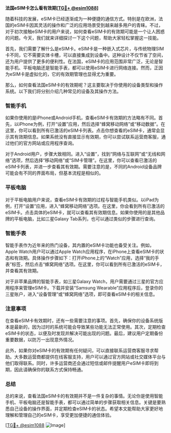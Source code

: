 **法国eSIM卡怎么看有效期[[TG💪+ @esim1088](https://t.me/s/esim1088)]**

随着科技的发展，eSIM卡已经逐渐成为一种便捷的通信方式。特别是在欧洲，法国的eSIM卡因其灵活的操作和广泛的应用场景受到越来越多用户的青睐。不过，对于初次接触eSIM卡的用户来说，如何查看eSIM卡的有效期可能是一个让人困惑的问题。今天，我们就来详细探讨一下这个问题，帮助大家轻松掌握这一技能。

首先，我们需要了解什么是eSIM卡。eSIM卡是一种嵌入式芯片，与传统物理SIM卡不同，它不需要实体卡槽，可以直接集成到设备中。这种设计不仅节省了空间，还为用户提供了更多的便利性。在法国，eSIM卡的应用范围非常广泛，无论是智能手机、平板电脑还是智能手表，都可以使用eSIM卡进行网络连接。然而，正因为eSIM卡是虚拟化的，它的有效期管理也显得尤为重要。

那么，如何查看法国eSIM卡的有效期呢？这主要取决于你使用的设备类型和操作系统。以下我们将分别介绍几种常见的设备及其操作方法。

### **智能手机**

如果你使用的是iPhone或Android手机，查看eSIM卡有效期的方法略有不同。首先，以iPhone为例，打开“设置”应用，然后选择“蜂窝移动网络”或“移动数据”。在这里，你可以看到所有已激活的eSIM卡列表。点击你想查看的eSIM卡，通常会显示其有效期信息。如果系统没有直接显示有效期，你可以尝试联系运营商客服，通过他们的官方网站或应用程序查询。

对于Android用户，步骤大致相同。进入“设置”，找到“网络与互联网”或“无线和网络”选项，然后选择“移动网络”或“SIM卡管理”。在这里，你可以查看已激活的eSIM卡列表，并进一步查看其有效期。需要注意的是，不同的Android设备品牌可能会有不同的界面布局，但基本流程是相似的。

### **平板电脑**

对于平板电脑用户来说，查看eSIM卡有效期的过程与智能手机类似。以iPad为例，打开“设置”应用，进入“蜂窝移动网络”选项。在这里，你会看到所有已激活的eSIM卡。点击具体的eSIM卡，就可以查看其有效期信息。如果你使用的是其他品牌的平板电脑，比如三星Galaxy Tab系列，也可以通过类似的步骤进行查询。

### **智能手表**

智能手表作为近年来的热门设备，其内置的eSIM卡功能也备受关注。例如，Apple Watch用户可以通过Apple Watch应用程序，在iPhone上查看eSIM卡的状态和有效期。具体操作步骤如下：打开iPhone上的“Watch”应用，选择“我的手表”标签，然后点击“蜂窝网络”选项。在这里，你可以看到所有已激活的eSIM卡，并查看其有效期。

对于非苹果品牌的智能手表，如三星Galaxy Watch，用户需要通过三星的官方应用程序来管理eSIM卡。下载并安装“Samsung Wearable”应用程序后，登录你的三星账户，进入“设备管理”或“蜂窝网络”选项，即可查看eSIM卡的相关信息。

### **注意事项**

在查看eSIM卡有效期时，还有一些需要注意的事项。首先，确保你的设备系统版本是最新的，因为过时的系统可能会导致某些功能无法正常使用。其次，定期检查eSIM卡的状态，以便及时发现并解决可能出现的问题。最后，建议用户定期备份重要数据，以防万一出现意外情况。

此外，如果你对eSIM卡的有效期有任何疑问，可以直接联系运营商客服寻求帮助。大多数运营商都提供在线客服支持，用户可以通过官方网站或社交媒体平台与他们取得联系。同时，许多运营商还会通过短信或邮件提醒用户eSIM卡即将到期，因此请确保你的联系方式保持畅通。

### **总结**

总的来说，查看法国eSIM卡的有效期并不是一件复杂的事情。无论你是使用智能手机、平板电脑还是智能手表，都可以通过简单的步骤获取相关信息。关键是要熟悉自己设备的操作界面，并定期检查eSIM卡的状态。希望本文能帮助大家更好地理解和管理自己的eSIM卡，享受更加便捷的通信体验。

[[TG💪+ @esim1088](https://t.me/s/esim1088) ![Image](https://i.postimg.cc/4NQfJmqS/Snipaste-2025-05-13-00-14-12.png)]